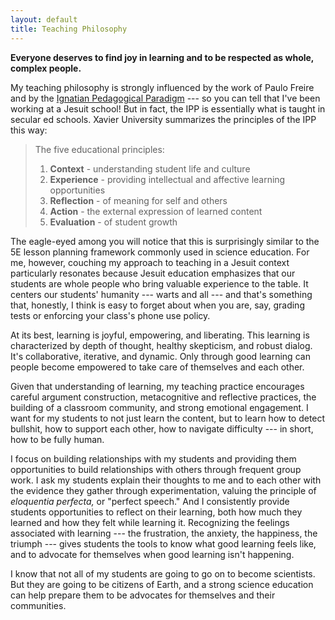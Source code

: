 ```yaml
---
layout: default
title: Teaching Philosophy
---
```


**Everyone deserves to find joy in learning and to be respected as whole, complex people.**

My teaching philosophy is strongly influenced by the work of Paulo Freire and by the [Ignatian Pedagogical Paradigm](https://www.xavier.edu/jesuitresource/resources-by-theme/ignatian-pedagogy) --- so you can tell that I've been working at a Jesuit school! But in fact, the IPP is essentially what is taught in secular ed schools. Xavier University summarizes the principles of the IPP this way: 

> The five educational principles:
> 
> 1. **Context**  - understanding student life and culture
> 2. **Experience**  - providing intellectual and affective learning opportunities
> 3. **Reflection**  - of meaning for self and others
> 4. **Action**  - the external expression of learned content
> 5. **Evaluation**  - of student growth

The eagle-eyed among you will notice that this is surprisingly similar to the 5E lesson planning framework commonly used in science education. For me, however, couching my approach to teaching in a Jesuit context particularly resonates because Jesuit education emphasizes that our students are whole people who bring valuable experience to the table. It centers our students' humanity --- warts and all --- and that's something that, honestly, I think is easy to forget about when you are, say, grading tests or enforcing your class's phone use policy. 

At its best, learning is joyful, empowering, and liberating. This learning is characterized by depth of thought, healthy skepticism, and robust dialog. It's collaborative, iterative, and dynamic. Only through good learning can people become empowered to take care of themselves and each other. 

Given that understanding of learning, my teaching practice encourages careful argument construction, metacognitive and reflective practices, the building of a classroom community, and strong emotional engagement. I want for my students to not just learn the content, but to learn how to detect bullshit, how to support each other, how to navigate difficulty --- in short, how to be fully human. 

I focus on building relationships with my students and providing them opportunities to build relationships with others through frequent group work. I ask my students explain their thoughts to me and to each other with the evidence they gather through experimentation, valuing the principle of *eloquentia perfecta,* or "perfect speech." And I consistently provide students opportunities to reflect on their learning, both how much they learned and how they felt while learning it. Recognizing the feelings associated with learning --- the frustration, the anxiety, the happiness, the triumph --- gives students the tools to know what good learning feels like, and to advocate for themselves when good learning isn't happening. 

I know that not all of my students are going to go on to become scientists. But they are going to be citizens of Earth, and a strong science education can help prepare them to be advocates for themselves and their communities. 